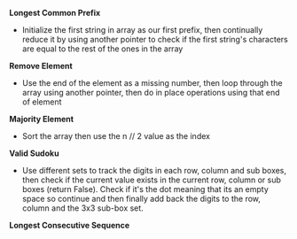 
**Longest Common Prefix**
- Initialize the first string in array as our first prefix, then continually reduce it by using another pointer to check if the first string's characters are equal to the rest of the ones in the array

**Remove Element**
- Use the end of the element as a missing number, then loop through the array using another pointer, then do in place operations using that end of element

**Majority Element**
- Sort the array then use the n // 2 value as the index

**Valid Sudoku**
- Use different sets to track the digits in each row, column and sub boxes, then check if the current value exists in the current row, column or sub boxes (return False). Check if it's the dot meaning that its an empty space so continue and then finally add back the digits to the row, column and the 3x3 sub-box set.

**Longest Consecutive Sequence**


